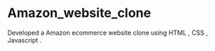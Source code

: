 # Amazon_website_clone
Developed a Amazon ecommerce website  clone using HTML , CSS , Javascript . 
